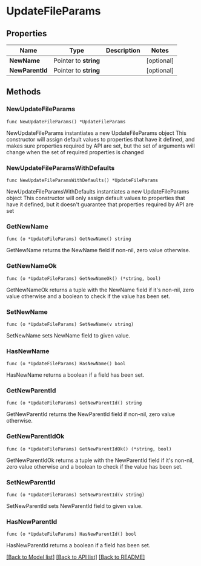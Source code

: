 # UpdateFileParams

## Properties

Name | Type | Description | Notes
------------ | ------------- | ------------- | -------------
**NewName** | Pointer to **string** |  | [optional] 
**NewParentId** | Pointer to **string** |  | [optional] 

## Methods

### NewUpdateFileParams

`func NewUpdateFileParams() *UpdateFileParams`

NewUpdateFileParams instantiates a new UpdateFileParams object
This constructor will assign default values to properties that have it defined,
and makes sure properties required by API are set, but the set of arguments
will change when the set of required properties is changed

### NewUpdateFileParamsWithDefaults

`func NewUpdateFileParamsWithDefaults() *UpdateFileParams`

NewUpdateFileParamsWithDefaults instantiates a new UpdateFileParams object
This constructor will only assign default values to properties that have it defined,
but it doesn't guarantee that properties required by API are set

### GetNewName

`func (o *UpdateFileParams) GetNewName() string`

GetNewName returns the NewName field if non-nil, zero value otherwise.

### GetNewNameOk

`func (o *UpdateFileParams) GetNewNameOk() (*string, bool)`

GetNewNameOk returns a tuple with the NewName field if it's non-nil, zero value otherwise
and a boolean to check if the value has been set.

### SetNewName

`func (o *UpdateFileParams) SetNewName(v string)`

SetNewName sets NewName field to given value.

### HasNewName

`func (o *UpdateFileParams) HasNewName() bool`

HasNewName returns a boolean if a field has been set.

### GetNewParentId

`func (o *UpdateFileParams) GetNewParentId() string`

GetNewParentId returns the NewParentId field if non-nil, zero value otherwise.

### GetNewParentIdOk

`func (o *UpdateFileParams) GetNewParentIdOk() (*string, bool)`

GetNewParentIdOk returns a tuple with the NewParentId field if it's non-nil, zero value otherwise
and a boolean to check if the value has been set.

### SetNewParentId

`func (o *UpdateFileParams) SetNewParentId(v string)`

SetNewParentId sets NewParentId field to given value.

### HasNewParentId

`func (o *UpdateFileParams) HasNewParentId() bool`

HasNewParentId returns a boolean if a field has been set.


[[Back to Model list]](../README.md#documentation-for-models) [[Back to API list]](../README.md#documentation-for-api-endpoints) [[Back to README]](../README.md)


